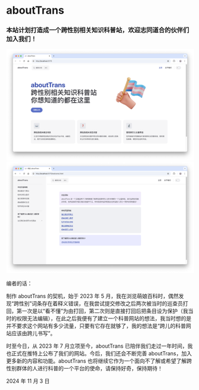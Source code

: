 # aboutTrans

### 本站计划打造成一个跨性别相关知识科普站，欢迎志同道合的伙伴们加入我们！

![](/docs/public/home.png)
![](/docs/public/welcome.png)

编者的话：

制作 aboutTrans 的契机，始于 2023 年 5 月，我在浏览萌娘百科时，偶然发现“跨性别”词条存在着释义错误，在我尝试提交修改之后两次被当时的巡查员打回，第一次是以“看不懂”为由打回，第二次则是直接打回后把条目设为保护（我当时的权限无法编辑），在此之后我便有了建立一个科普网站的想法，我当时想的是并不要求这个网站有多少流量，只要有它存在就够了，我的想法是“跨儿的科普网站应该由跨儿书写”。

时至今日，从 2023 年 7 月立项至今，aboutTrans 已陪伴我们走过一年时间，我也正式在推特上公布了我们的网站。今后，我们还会不断完善 aboutTrans，加入更多新的内容和功能。aboutTrans 也将继续它作为一个面向不了解或希望了解跨性别群体的人进行科普的一个平台的使命，请保持好奇，保持期待！

2024 年 11 月 3 日
